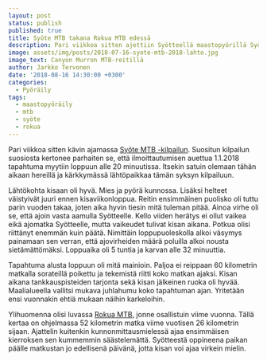 ```yaml
---
layout: post
status: publish
published: true
title: Syöte MTB takana Rokua MTB edessä
description: Pari viikkoa sitten ajettiin Syötteellä maastopyörillä Syöte MTB:n merkeissä. Tämän viikon lauantaina vuorossa olisi Rokua MTB.
image: assets/img/posts/2018-07-16-syote-mtb-2018-lahto.jpg
image_text: Canyon Murron MTB-reitillä
author: Jarkko Tervonen
date: '2018-08-16 14:30:00 +0300'
categories:
  - Pyöräily
tags:
  - maastopyöräily
  - mtb
  - syöte
  - rokua
---
```

Pari viikkoa sitten kävin ajamassa [Syöte MTB -kilpailun](https://www.syotemtb.fi/). Suositun kilpailun suosiosta kertonee parhaiten se, että ilmoittautumisen auettua 1.1.2018 tapahtuma myytiin loppuun alle 20 minuutissa. Itsekin satuin olemaan tähän aikaan hereillä ja kärkkymässä lähtöpaikkaa tämän syksyn kilpailuun.

Lähtökohta kisaan oli hyvä. Mies ja pyörä kunnossa. Lisäksi helteet väistyivät juuri ennen kisaviikonloppua. Reitin ensimmäinen puolisko oli tuttu parin vuoden takaa, joten aika hyvin tiesin mitä tuleman pitää. Ainoa virhe oli se, että ajoin vasta aamulla Syötteelle. Kello viiden herätys ei ollut vaikea eikä ajomatka Syötteelle, mutta vaikeudet tulivat kisan aikana. Potkua olisi riittänyt enemmän kuin päätä. Nimittäin loppupuoleskolla alkoi väsymys painamaan sen verran, että ajovirheiden määrä poluilla alkoi nousta sietämättömäksi. Loppuaika oli 5 tuntia ja karvan alle 32 minuuttia.

Tapahtuma alusta loppuun oli mitä mainioin. Paljoa ei reippaan 60 kilometrin matkalla sorateillä poikettu ja tekemistä riitti koko matkan ajaksi. Kisan aikana tankkauspisteiden tarjonta sekä kisan jälkeinen ruoka oli hyvää. Maalialueella vallitsi mukava juhlahumu koko tapahtuman ajan. Yritetään ensi vuonnakin ehtiä mukaan näihin karkeloihin.

Ylihuomenna olisi luvassa [Rokua MTB](https://www.rokuamtb.com/), jonne osallistuin viime vuonna. Tällä kertaa on ohjelmassa 52 kilometrin matka viime vuotisen 26 kilometrin sijaan. Ajattelin kuitenkin kunnonmittausmielessä ajaa ensimmäisen kierroksen sen kummemmin säästelemättä. Syötteestä oppineena paikan päälle matkustan jo edellisenä päivänä, jotta kisan voi ajaa virkein mielin.
